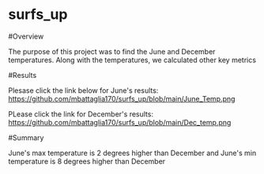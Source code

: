 # surfs_up

#Overview


The purpose of this project was to find the June and December temperatures. Along with the temperatures, we calculated other key metrics


#Results


Plesase click the link below for June's results: https://github.com/mbattaglia170/surfs_up/blob/main/June_Temp.png 

PLease click the link for December's results: https://github.com/mbattaglia170/surfs_up/blob/main/Dec_temp.png


#Summary


June's max temperature is 2 degrees higher than December and June's min temperature is 8 degrees higher than December
